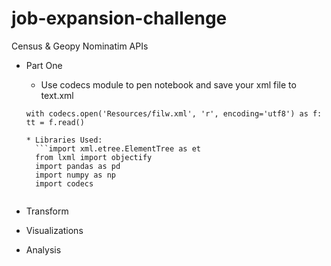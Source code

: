 # job-expansion-challenge
Census &amp; Geopy Nominatim APIs


* Part One
  * Use codecs module to pen notebook and save your xml file to text.xml 
  
  ```
  with codecs.open('Resources/filw.xml', 'r', encoding='utf8') as f:
  tt = f.read()
  
  * Libraries Used:
    ```import xml.etree.ElementTree as et 
    from lxml import objectify
    import pandas as pd
    import numpy as np
    import codecs
    

* Transform


* Visualizations


* Analysis
